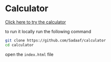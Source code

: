 # Calculator

[Click here to try the calculator](https://sadaaf.github.io/calculator/)

to run it locally run the following command

```bash
git clone https://github.com/Sadaaf/calculator
cd calculator
```

open the `index.html` file
